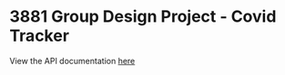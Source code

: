 # 3881 Group Design Project - Covid Tracker
View the API documentation [here](https://rory652.github.io/3881-project/)
